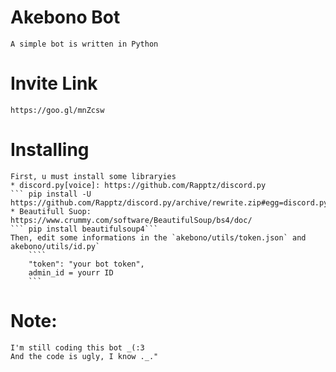 # Akebono Bot
    A simple bot is written in Python

# Invite Link
    https://goo.gl/mnZcsw

# Installing
    First, u must install some libraryies
    * discord.py[voice]: https://github.com/Rapptz/discord.py
    ``` pip install -U https://github.com/Rapptz/discord.py/archive/rewrite.zip#egg=discord.py[voice]```
    * Beautifull Suop: https://www.crummy.com/software/BeautifulSoup/bs4/doc/
    ``` pip install beautifulsoup4```
    Then, edit some informations in the `akebono/utils/token.json` and akebono/utils/id.py`
        ````
        "token": "your bot token",
        admin_id = yourr ID
        ```

# Note:
    I'm still coding this bot _(:3
    And the code is ugly, I know ._."